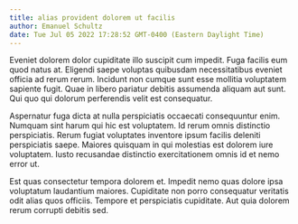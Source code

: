 ```yaml
---
title: alias provident dolorem ut facilis
author: Emanuel Schultz
date: Tue Jul 05 2022 17:28:52 GMT-0400 (Eastern Daylight Time)
---
```

Eveniet dolorem dolor cupiditate illo suscipit cum impedit. Fuga facilis eum quod natus at. Eligendi saepe voluptas quibusdam necessitatibus eveniet officia ad rerum rerum. Incidunt non cumque sunt esse mollitia voluptatem sapiente fugit. Quae in libero pariatur debitis assumenda aliquam aut sunt. Qui quo qui dolorum perferendis velit est consequatur.

 Aspernatur fuga dicta at nulla perspiciatis occaecati consequuntur enim. Numquam sint harum qui hic est voluptatem. Id rerum omnis distinctio perspiciatis. Rerum fugiat voluptates inventore ipsum facilis deleniti perspiciatis saepe. Maiores quisquam in qui molestias est dolorem iure voluptatem. Iusto recusandae distinctio exercitationem omnis id et nemo error ut.

 Est quas consectetur tempora dolorem et. Impedit nemo quas dolore ipsa voluptatum laudantium maiores. Cupiditate non porro consequatur veritatis odit alias quos officiis. Tempore et perspiciatis cupiditate. Aut quia dolorem rerum corrupti debitis sed.